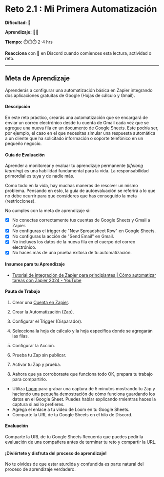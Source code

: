 # Reto 2.1 : Mi Primera Automatización

**Dificultad:** 🌻 

**Aprendizaje:** 🍯🍯 

**Tiempo:** ⏱️⏱️⏱️ 2-4 hrs

**Reacciona** con 👀 en Discord cuando comiences esta lectura, actividad o reto.

---

## Meta de Aprendizaje

Aprenderás a configurar una automatización básica en Zapier integrando dos aplicaciones gratuitas de Google (Hojas de cálculo y Gmail).

#### Descripción

En este reto práctico, crearás una automatización que se encargará de enviar un correo electrónico desde tu cuenta de Gmail cada vez que se agregue una nueva fila en un documento de Google Sheets. Este podría ser, por ejemplo, el caso en el que necesitas simular una respuesta automática a un cliente que ha solicitado información o soporte telefónico en un pequeño negocio.

#### Guía de Evaluación

Aprender a monitorear y evaluar tu aprendizaje permanente (*lifelong learning*) es una habilidad fundamental para la vida. La responsabilidad primordial es tuya y de nadie más.

Como todo en la vida, hay muchas maneras de resolver un mismo problema. Pensando en esto, la guía de autoevaluación se referirá a lo que no debe ocurrir para que consideres que has conseguido la meta (restricciones).

No cumples con la meta de aprendizaje si:

- [x] No conectas correctamente tus cuentas de Google Sheets y Gmail a Zapier.
- [x] No configuras el trigger de "New Spreadsheet Row" en Google Sheets.
- [x] No configuras la acción de "Send Email" en Gmail.
- [x] No incluyes los datos de la nueva fila en el cuerpo del correo electrónico.
- [x] No haces más de una prueba exitosa de tu automatización.

#### Insumos para tu Aprendizaje

- [Tutorial de integración de Zapier para principiantes | Cómo automatizar tareas con Zapier 2024 - YouTube](https://www.youtube.com/watch?v=5ZnL0XxQeM0)

#### Pauta de Trabajo

1. Crear una [Cuenta en Zapier](https://zapier.com/).

2. Crear la Automatización (Zap).

3. Configurar el Trigger (Disparador).

4. Selecciona la hoja de cálculo y la hoja específica donde se agregarán las filas.

5. Configurar la Acción.

6. Prueba tu Zap sin publicar.

7. Activar tu Zap y prueba.

8. Aahora que ya corroboraste que funciona todo OK, prepara tu trabajo para compartirlo.
  - Utiliza [Loom](https://www.loom.com/) para grabar una captura de 5 minutos mostrando tu Zap y haciendo una pequeña demostración de cómo funciona guardando los datos en el Google Sheet. Puedes hablar explicando rmientras haces la captura si así lo prefieres.
  - Agrega el enlace a tu video de Loom en tu Google Sheets.
  - Comparte la URL de tu Google Sheets en el hilo de Discord.

#### Evaluación

Comparte la URL de tu Google Sheets
Recuerda que puedes pedir la evaluación de una compañera antes de terminar tu reto y compartir la URL.


#### ¡Diviértete y disfruta del proceso de aprendizaje!

No te olvides de que estar aturdida y confundida es parte natural del proceso de aprendizaje verdadero.
